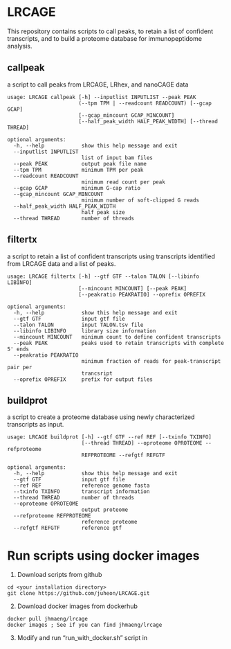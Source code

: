 # LRCAGE
This repository contains scripts to call peaks, to retain a list of confident transcripts, and to build a proteome database for immunopeptidome analysis.

## callpeak
a script to call peaks from LRCAGE, LRhex, and nanoCAGE data
```
usage: LRCAGE callpeak [-h] --inputlist INPUTLIST --peak PEAK
                       (--tpm TPM | --readcount READCOUNT) [--gcap GCAP]
                       [--gcap_mincount GCAP_MINCOUNT]
                       [--half_peak_width HALF_PEAK_WIDTH] [--thread THREAD]

optional arguments:
  -h, --help            show this help message and exit
  --inputlist INPUTLIST
                        list of input bam files
  --peak PEAK           output peak file name
  --tpm TPM             minimum TPM per peak
  --readcount READCOUNT
                        minimum read count per peak
  --gcap GCAP           minimum G-cap ratio
  --gcap_mincount GCAP_MINCOUNT
                        minimum number of soft-clipped G reads
  --half_peak_width HALF_PEAK_WIDTH
                        half peak size
  --thread THREAD       number of threads
``` 
  
## filtertx
a script to retain a list of confident transcripts using transcripts identified from LRCAGE data and a list of peaks.
```
usage: LRCAGE filtertx [-h] --gtf GTF --talon TALON [--libinfo LIBINFO]
                       [--mincount MINCOUNT] [--peak PEAK]
                       [--peakratio PEAKRATIO] --oprefix OPREFIX

optional arguments:
  -h, --help            show this help message and exit
  --gtf GTF             input gtf file
  --talon TALON         input TALON.tsv file
  --libinfo LIBINFO     library size information
  --mincount MINCOUNT   minimum count to define confident transcripts
  --peak PEAK           peaks used to retain transcripts with complete 5' ends
  --peakratio PEAKRATIO
                        minimum fraction of reads for peak-transcript pair per
                        trancsript
  --oprefix OPREFIX     prefix for output files
```
  
## buildprot
a script to create a proteome database using newly characterized transcripts as input.
```
usage: LRCAGE buildprot [-h] --gtf GTF --ref REF [--txinfo TXINFO]
                        [--thread THREAD] --oproteome OPROTEOME --refproteome
                        REFPROTEOME --refgtf REFGTF

optional arguments:
  -h, --help            show this help message and exit
  --gtf GTF             input gtf file
  --ref REF             reference genome fasta
  --txinfo TXINFO       transcript information
  --thread THREAD       number of threads
  --oproteome OPROTEOME
                        output proteome
  --refproteome REFPROTEOME
                        reference proteome
  --refgtf REFGTF       reference gtf
```

# Run scripts using docker images
1. Download scripts from github
```
cd <your installation directory>
git clone https://github.com/juheon/LRCAGE.git
```
2. Download docker images from dockerhub
```
docker pull jhmaeng/lrcage
docker images ; See if you can find jhmaeng/lrcage
```
3. Modify and run “run_with_docker.sh” script in <your installation directory>
   
